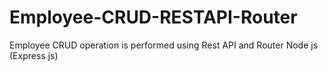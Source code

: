 # Employee-CRUD-RESTAPI-Router
Employee CRUD operation is performed using Rest API and Router Node js (Express js) 
